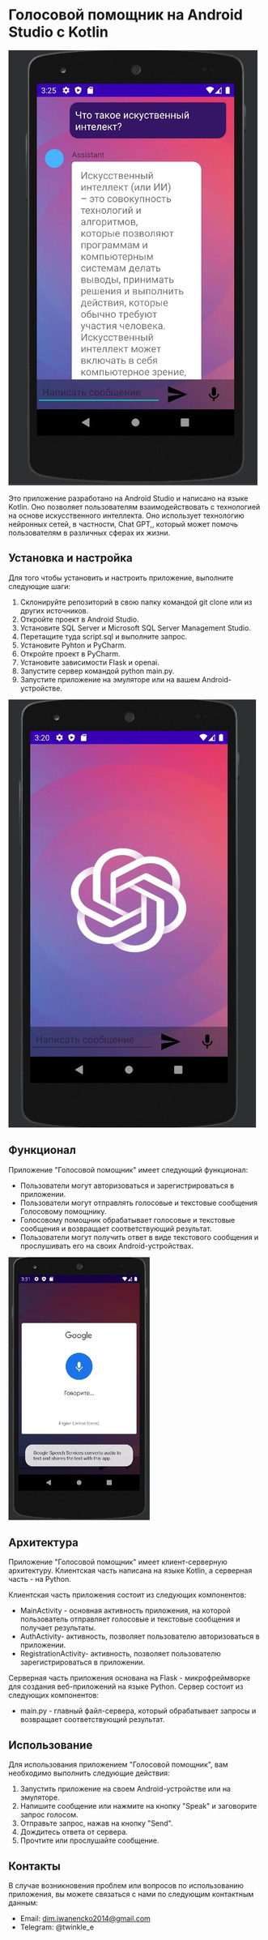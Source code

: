# Голосовой помощник на Android Studio с Kotlin

![Общение с помощником](https://github.com/twinklecs/VoiceAssistant/blob/main/Pictures/SCT2bsKMtJw.jpg)

Это приложение разработано на Android Studio и написано на языке Kotlin. Оно позволяет пользователям взаимодействовать с технологией на основе искусственного интеллекта. Оно использует технологию нейронных сетей, в частности, Chat GPT,, который может помочь пользователям в различных сферах их жизни.

## Установка и настройка

Для того чтобы установить и настроить приложение, выполните следующие шаги:

1. Склонируйте репозиторий в свою папку командой git clone или из других источников.
2. Откройте проект в Android Studio.
3. Установите SQL Server и Microsoft SQL Server Management Studio.
4. Перетащите туда script.sql и выполните запрос.
5. Установите Pyhton и PyCharm.
6. Откройте проект в PyCharm.
7. Установите зависимости Flask и openai.
8. Запустите сервер командой python main.py.
9. Запустите приложение на эмуляторе или на вашем Android-устройстве.

![У вас должно получится](https://github.com/twinklecs/VoiceAssistant/blob/main/Pictures/Eo6prc6YKZs.jpg)

## Функционал

Приложение "Голосовой помощник" имеет следующий функционал:

- Пользователи могут авторизоваться и зарегистрироваться в приложении.
- Пользователи могут отправлять голосовые и текстовые сообщения Голосовому помощнику.
- Голосовому помощник обрабатывает голосовые и текстовые сообщения и возвращает соответствующий результат.
- Пользователи могут получить ответ в виде текстового сообщения и прослушивать его на своих Android-устройствах.

![KEfv4zIadsU](https://github.com/twinklecs/VoiceAssistant/blob/main/Pictures/KEfv4zIadsU.jpg)

## Архитектура

Приложение "Голосовой помощник" имеет клиент-серверную архитектуру. Клиентская часть написана на языке Kotlin, а серверная часть - на Python.

Клиентская часть приложения состоит из следующих компонентов:

- MainActivity - основная активность приложения, на которой пользователь отправляет голосовые и текстовые сообщения и получает результаты.
- AuthActivity- активность, позволяет пользователю авторизоваться в приложении.
- RegistrationActivity- активность, позволяет пользователю зарегистрироваться в приложении.

Серверная часть приложения основана на Flask - микрофреймворке для создания веб-приложений на языке Python. Сервер состоит из следующих компонентов:

- main.py - главный файл-сервера, который обрабатывает запросы и возвращает соответствующий результат.

## Использование

Для использования приложением "Голосовой помощник", вам необходимо выполнить следующие действия:

1. Запустить приложение на своем Android-устройстве или на эмуляторе.
2. Напишите сообщение или нажмите на кнопку "Speak" и заговорите запрос голосом.
3. Отправьте запрос, нажав на кнопку "Send".
4. Дождитесь ответа от сервера.
5. Прочтите или прослушайте сообщение.

## Контакты

В случае возникновения проблем или вопросов по использованию приложения, вы можете связаться с нами по следующим контактным данным:

- Email: dim.iwanencko2014@gmail.com
- Telegram: @twinkle_e
